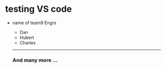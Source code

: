 # testing VS code 


- name of team9 Engrs
  - Dan
  - Hubert
  - Charles
  ---

  ### And many more ...
  